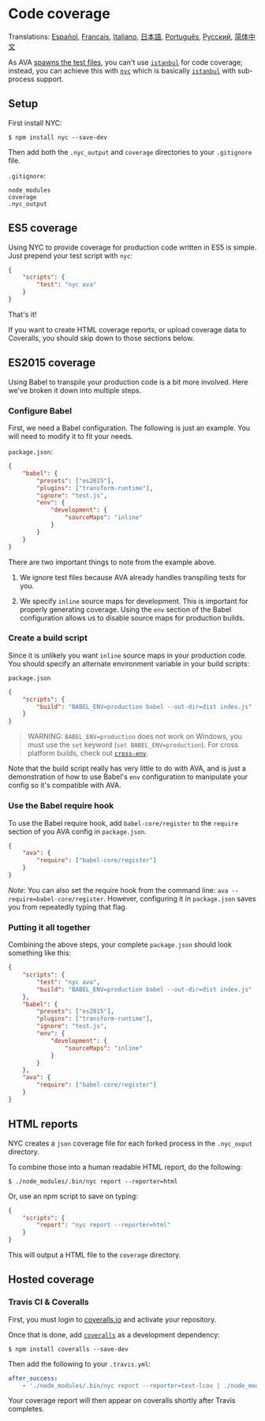 # Code coverage

Translations: [Español](https://github.com/avajs/ava-docs/blob/master/es_ES/docs/recipes/code-coverage.md), [Français](https://github.com/avajs/ava-docs/blob/master/fr_FR/docs/recipes/code-coverage.md), [Italiano](https://github.com/avajs/ava-docs/blob/master/it_IT/docs/recipes/code-coverage.md), [日本語](https://github.com/avajs/ava-docs/blob/master/ja_JP/docs/recipes/code-coverage.md), [Português](https://github.com/avajs/ava-docs/blob/master/pt_BR/docs/recipes/code-coverage.md), [Русский](https://github.com/avajs/ava-docs/blob/master/ru_RU/docs/recipes/code-coverage.md), [简体中文](https://github.com/avajs/ava-docs/blob/master/zh_CN/docs/recipes/code-coverage.md)

As AVA [spawns the test files][process-isolation], you can't use [`istanbul`] for code coverage; instead, you can achieve this with [`nyc`] which is basically [`istanbul`] with sub-process support.

## Setup

First install NYC:

```
$ npm install nyc --save-dev
```

Then add both the `.nyc_output` and `coverage` directories to your `.gitignore` file.

`.gitignore`:

```
node_modules
coverage
.nyc_output
```

## ES5 coverage

Using NYC to provide coverage for production code written in ES5 is simple. Just prepend your test script with `nyc`:

```json
{
	"scripts": {
		"test": "nyc ava"
	}
}
```

That's it!

If you want to create HTML coverage reports, or upload coverage data to Coveralls, you should skip down to those sections below.

## ES2015 coverage

Using Babel to transpile your production code is a bit more involved. Here we've broken it down into multiple steps.

### Configure Babel

First, we need a Babel configuration. The following is just an example. You will need to modify it to fit your needs.

`package.json`:
```json
{
	"babel": {
		"presets": ["es2015"],
		"plugins": ["transform-runtime"],
		"ignore": "test.js",
		"env": {
			"development": {
				"sourceMaps": "inline"
			}
		}
	}
}
```

There are two important things to note from the example above.

1. We ignore test files because AVA already handles transpiling tests for you.

2. We specify `inline` source maps for development. This is important for properly generating coverage. Using the `env` section of the Babel configuration allows us to disable source maps for production builds.


### Create a build script

Since it is unlikely you want `inline` source maps in your production code. You should specify an alternate environment variable in your build scripts:

`package.json`

```json
{
	"scripts": {
		"build": "BABEL_ENV=production babel --out-dir=dist index.js"
	}
}
```

> WARNING: `BABEL_ENV=production` does not work on Windows, you must use the `set` keyword  (`set BABEL_ENV=production`).  For cross platform builds, check out [`cross-env`].

Note that the build script really has very little to do with AVA, and is just a demonstration of how to use Babel's `env` configuration to manipulate your config so it's compatible with AVA.

### Use the Babel require hook

To use the Babel require hook, add `babel-core/register` to the `require` section of you AVA config in `package.json`.

```json
{
	"ava": {
		"require": ["babel-core/register"]
	}
}
```

*Note*: You can also set the require hook from the command line: `ava --require=babel-core/register`. However, configuring it in `package.json` saves you from repeatedly typing that flag.

### Putting it all together

Combining the above steps, your complete `package.json` should look something like this:

```json
{
	"scripts": {
		"test": "nyc ava",
		"build": "BABEL_ENV=production babel --out-dir=dist index.js"
	},
	"babel": {
		"presets": ["es2015"],
		"plugins": ["transform-runtime"],
		"ignore": "test.js",
		"env": {
			"development": {
				"sourceMaps": "inline"
			}
		}
	},
	"ava": {
		"require": ["babel-core/register"]
	}
}
```


## HTML reports

NYC creates a `json` coverage file for each forked process in the `.nyc_ouput` directory.

To combine those into a human readable HTML report, do the following:

```
$ ./node_modules/.bin/nyc report --reporter=html
```

Or, use an npm script to save on typing:

```json
{
	"scripts": {
		"report": "nyc report --reporter=html"
	}
}
```

This will output a HTML file to the `coverage` directory.


## Hosted coverage

### Travis CI & Coveralls

First, you must login to [coveralls.io] and activate your repository.

Once that is done, add [`coveralls`] as a development dependency:

```
$ npm install coveralls --save-dev
```

Then add the following to your `.travis.yml`:

```yaml
after_success:
	- './node_modules/.bin/nyc report --reporter=text-lcov | ./node_modules/.bin/coveralls'
```

Your coverage report will then appear on coveralls shortly after Travis completes.

[`babel`]:      https://github.com/babel/babel
[coveralls.io]: https://coveralls.io
[`coveralls`]:  https://github.com/nickmerwin/node-coveralls
[`cross-env`]:  https://github.com/kentcdodds/cross-env
[process-isolation]: https://github.com/avajs/ava#process-isolation
[`istanbul`]:   https://github.com/gotwarlost/istanbul
[`nyc`]:        https://github.com/bcoe/nyc
